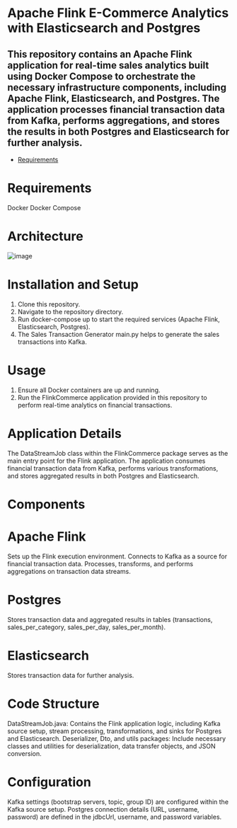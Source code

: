 # Apache Flink E-Commerce Analytics with Elasticsearch and Postgres
## This repository contains an Apache Flink application for real-time sales analytics built using Docker Compose to orchestrate the necessary infrastructure components, including Apache Flink, Elasticsearch, and Postgres. The application processes financial transaction data from Kafka, performs aggregations, and stores the results in both Postgres and Elasticsearch for further analysis.

- [Requirements](#Requirements)

# Requirements
Docker
Docker Compose
# Architecture
![image](https://github.com/user-attachments/assets/800cc41e-1cb3-4170-94e9-07f1610873f7)

# Installation and Setup
  1. Clone this repository.
  2. Navigate to the repository directory.
  3. Run docker-compose up to start the required services (Apache Flink, Elasticsearch, Postgres).
  4. The Sales Transaction Generator main.py helps to generate the sales transactions into Kafka.
# Usage
  1. Ensure all Docker containers are up and running.
  2. Run the FlinkCommerce application provided in this repository to perform real-time analytics on financial transactions.
# Application Details
The DataStreamJob class within the FlinkCommerce package serves as the main entry point for the Flink application. The application consumes financial transaction data from Kafka, performs various transformations, and stores aggregated results in both Postgres and Elasticsearch.

# Components
  # Apache Flink
Sets up the Flink execution environment.
Connects to Kafka as a source for financial transaction data.
Processes, transforms, and performs aggregations on transaction data streams.
  # Postgres
Stores transaction data and aggregated results in tables (transactions, sales_per_category, sales_per_day, sales_per_month).
  # Elasticsearch
Stores transaction data for further analysis.
# Code Structure
DataStreamJob.java: Contains the Flink application logic, including Kafka source setup, stream processing, transformations, and sinks for Postgres and Elasticsearch.
Deserializer, Dto, and utils packages: Include necessary classes and utilities for deserialization, data transfer objects, and JSON conversion.
# Configuration
Kafka settings (bootstrap servers, topic, group ID) are configured within the Kafka source setup.
Postgres connection details (URL, username, password) are defined in the jdbcUrl, username, and password variables.
